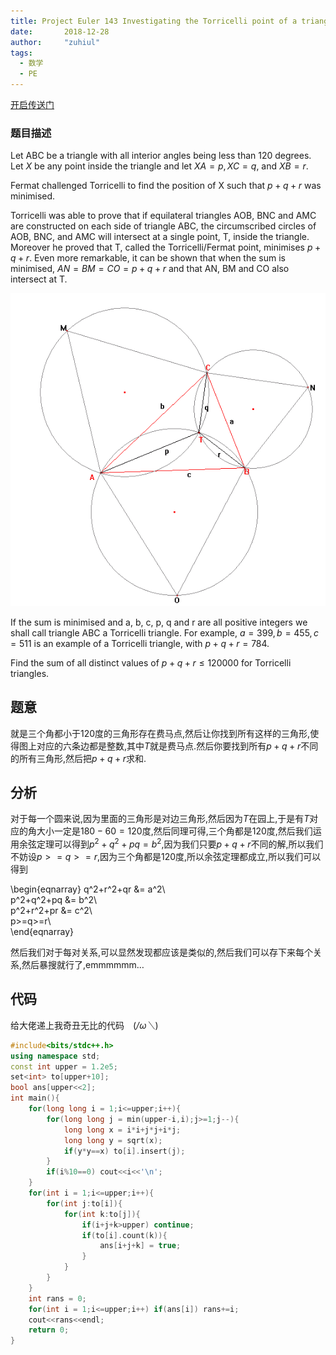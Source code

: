 ```yaml
---
title: Project Euler 143 Investigating the Torricelli point of a triangle
date:       2018-12-28
author:     "zuhiul"
tags:
  - 数学
  - PE
---
```



[开启传送门](https://projecteuler.net/problem=143)

### 题目描述
<!-- more -->

Let ABC be a triangle with all interior angles being less than $120$ degrees. Let $X$ be any point inside the triangle and let $XA = p, XC = q$, and $XB = r$.

Fermat challenged Torricelli to find the position of X such that $p + q + r$ was minimised.

Torricelli was able to prove that if equilateral triangles AOB, BNC and AMC are constructed on each side of triangle ABC, the circumscribed circles of AOB, BNC, and AMC will intersect at a single point, T, inside the triangle. Moreover he proved that T, called the Torricelli/Fermat point, minimises $p + q + r$. Even more remarkable, it can be shown that when the sum is minimised, $AN = BM = CO = p + q + r$ and that AN, BM and CO also intersect at T.

![avatar](./PE143.gif)

If the sum is minimised and a, b, c, p, q and r are all positive integers we shall call triangle ABC a Torricelli triangle. For example, $a = 399, b = 455, c = 511$ is an example of a Torricelli triangle, with $p + q + r = 784$.

Find the sum of all distinct values of $p + q + r ≤ 120000$ for Torricelli triangles.

## 题意

就是三个角都小于120度的三角形存在费马点,然后让你找到所有这样的三角形,使得图上对应的六条边都是整数,其中$T$就是费马点.然后你要找到所有$p+q+r$不同的所有三角形,然后把$p+q+r$求和.

## 分析

对于每一个圆来说,因为里面的三角形是对边三角形,然后因为$T$在园上,于是有$T$对应的角大小一定是$180-60 = 120$度,然后同理可得,三个角都是$120$度,然后我们运用余弦定理可以得到$p^2+q^2+pq=b^2$,因为我们只要$p+q+r$不同的解,所以我们不妨设$p>=q>=r$,因为三个角都是$120$度,所以余弦定理都成立,所以我们可以得到

\begin{eqnarray}
q^2+r^2+qr &= a^2\\\
p^2+q^2+pq &= b^2\\\
p^2+r^2+pr &= c^2\\\
p>=q>=r\\\
\end{eqnarray}

然后我们对于每对关系,可以显然发现都应该是类似的,然后我们可以存下来每个关系,然后暴搜就行了,emmmmmm$\dots$

## 代码

给大佬递上我奇丑无比的代码　(*/ω＼*)

```cpp
#include<bits/stdc++.h>
using namespace std;
const int upper = 1.2e5;
set<int> to[upper+10];
bool ans[upper<<2];
int main(){
	for(long long i = 1;i<=upper;i++){
		for(long long j = min(upper-i,i);j>=1;j--){
			long long x = i*i+j*j+i*j;
			long long y = sqrt(x);
			if(y*y==x) to[i].insert(j);
		}
		if(i%10==0) cout<<i<<'\n';
	}
	for(int i = 1;i<=upper;i++){
		for(int j:to[i]){
			for(int k:to[j]){
				if(i+j+k>upper) continue;
				if(to[i].count(k)){
					ans[i+j+k] = true;
				}
			}
		}
	}
	int rans = 0;
	for(int i = 1;i<=upper;i++) if(ans[i]) rans+=i;
	cout<<rans<<endl;
	return 0;
}
```

